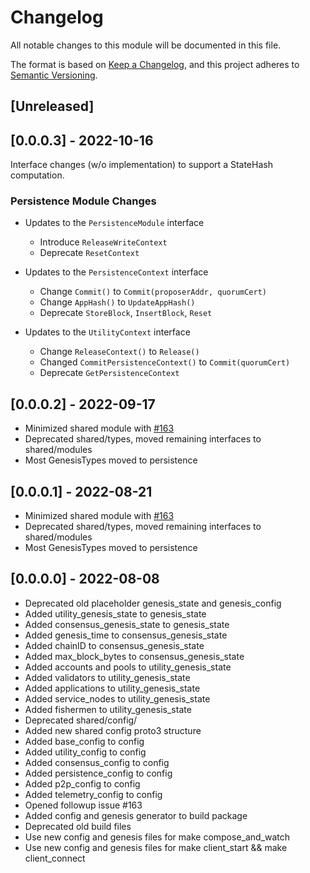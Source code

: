# Changelog

All notable changes to this module will be documented in this file.

The format is based on [Keep a Changelog](https://keepachangelog.com/en/1.0.0/),
and this project adheres to [Semantic Versioning](https://semver.org/spec/v2.0.0.html).

## [Unreleased]

## [0.0.0.3] - 2022-10-16

Interface changes (w/o implementation) to support a StateHash computation.

### Persistence Module Changes

- Updates to the `PersistenceModule` interface

  - Introduce `ReleaseWriteContext`
  - Deprecate `ResetContext`

- Updates to the `PersistenceContext` interface

  - Change `Commit()` to `Commit(proposerAddr, quorumCert)`
  - Change `AppHash()` to `UpdateAppHash()`
  - Deprecate `StoreBlock`, `InsertBlock`, `Reset`

- Updates to the `UtilityContext` interface
  - Change `ReleaseContext()` to `Release()`
  - Changed `CommitPersistenceContext()` to `Commit(quorumCert)`
  - Deprecate `GetPersistenceContext`

## [0.0.0.2] - 2022-09-17

- Minimized shared module with [#163](https://github.com/pokt-network/pocket/issues/163)
- Deprecated shared/types, moved remaining interfaces to shared/modules
- Most GenesisTypes moved to persistence

## [0.0.0.1] - 2022-08-21

- Minimized shared module with [#163](https://github.com/pokt-network/pocket/issues/163)
- Deprecated shared/types, moved remaining interfaces to shared/modules
- Most GenesisTypes moved to persistence

## [0.0.0.0] - 2022-08-08

- Deprecated old placeholder genesis_state and genesis_config
- Added utility_genesis_state to genesis_state
- Added consensus_genesis_state to genesis_state
- Added genesis_time to consensus_genesis_state
- Added chainID to consensus_genesis_state
- Added max_block_bytes to consensus_genesis_state
- Added accounts and pools to utility_genesis_state
- Added validators to utility_genesis_state
- Added applications to utility_genesis_state
- Added service_nodes to utility_genesis_state
- Added fishermen to utility_genesis_state
- Deprecated shared/config/
- Added new shared config proto3 structure
- Added base_config to config
- Added utility_config to config
- Added consensus_config to config
- Added persistence_config to config
- Added p2p_config to config
- Added telemetry_config to config
- Opened followup issue #163
- Added config and genesis generator to build package
- Deprecated old build files
- Use new config and genesis files for make compose_and_watch
- Use new config and genesis files for make client_start && make client_connect
